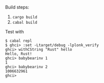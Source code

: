 Build steps:

1. `cargo build`
2. `cabal build`

Test with

```
$ cabal repl
$ ghci> :set -Ltarget/debug -lplonk_verify
ghci> withCString "Rust" hello
Hello, Rust!
ghci> babybearinv 1
1
ghci> babybearinv 2
1006632961
ghci>
```
